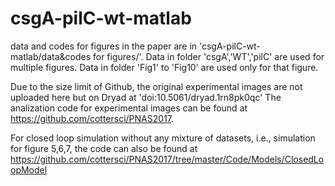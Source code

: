 # csgA-pilC-wt-matlab
data and codes for figures in the paper are in 'csgA-pilC-wt-matlab/data&codes for figures/'. Data in folder 'csgA','WT','pilC' are used for multiple figures. Data in folder 'Fig1' to 'Fig10' are used only for that figure. 

Due to the size limit of Github, the original experimental images are not uploaded here but on Dryad at 'doi:10.5061/dryad.1rn8pk0qc'
The analization code for experimental images can be found at https://github.com/cottersci/PNAS2017.

For closed loop simulation without any mixture of datasets, i.e., simulation for figure 5,6,7, the code can also be found at https://github.com/cottersci/PNAS2017/tree/master/Code/Models/ClosedLoopModel
